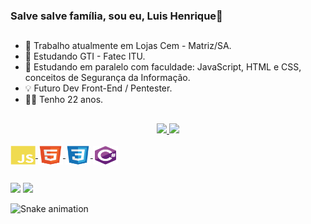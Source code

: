 ### Salve salve família, sou eu, Luis Henrique👋
##

- 🔭 Trabalho atualmente em Lojas Cem - Matriz/SA.
- 🌱 Estudando GTI - Fatec ITU.
- 🌱 Estudando em paralelo com faculdade: JavaScript, HTML e CSS, conceitos de Segurança da Informação.
- 💡 Futuro Dev Front-End / Pentester.
- 🙋‍♂️ Tenho 22 anos.

##

<div align="center">
  <a href="https://github.com/luishsilvajs">
  <img height="150em" src="https://github-readme-stats.vercel.app/api?username=luishsilvajs&show_icons=true&theme=radical&include_all_commits=true&count_private=true"/>
  <img height="150em" src="https://github-readme-stats.vercel.app/api/top-langs/?username=luishsilvajs&layout=compact&langs_count=7&theme=radical"/>
</div>


  <div style="display: inline_block"><br>
  <img align="center" alt="Js" height="30" width="40" src="https://raw.githubusercontent.com/devicons/devicon/master/icons/javascript/javascript-plain.svg">
  <img align="center" alt="HTML" height="30" width="40" src="https://raw.githubusercontent.com/devicons/devicon/master/icons/html5/html5-original.svg">
  <img align="center" alt="CSS" height="30" width="40" src="https://raw.githubusercontent.com/devicons/devicon/master/icons/css3/css3-original.svg">
  <img align="center" alt="Csharp" height="30" width="40" src="https://raw.githubusercontent.com/devicons/devicon/master/icons/csharp/csharp-original.svg">
</div>

##

  <div>

  <a href="https://instagram.com/l.henriiq" target="_blank"><img src="https://img.shields.io/badge/-Instagram-%23E4405F?style=for-the-badge&logo=instagram&logoColor=white" target="_blank"></a>
  <a href = "mailto:luishs.dev@gmail.com"><img src="https://img.shields.io/badge/-Gmail-%23333?style=for-the-badge&logo=gmail&logoColor=white" target="_blank"></a>
  
  ![Snake animation](https://github.com/luishsilvajs/LuisHSilvaJS/blob/output/github-contribution-grid-snake.svg) 
  </div>
